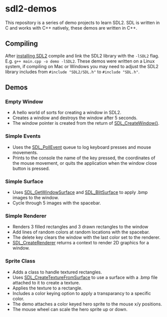 # sdl2-demos

This repository is a series of demo projects to learn SDL2. SDL is written in C and works with C++ natively, these demos are written in C++.

## Compiling

After [installing SDL2](https://wiki.libsdl.org/Installation) compile and link the SDL2 library with the `-lSDL2` flag. E.g. `g++ main.cpp -o demo -lSDL2`. These demos were written on a Linux system, if compiling on Mac or Windows you may need to adjust the SDL2 library includes from `#include "SDL2/SDL.h"` to `#include "SDL.h"`.

## Demos

### Empty Window

- A hello world of sorts for creating a window in SDL2. 
- Creates a window and destroys the window after 5 seconds.
- The window pointer is created from the return of [SDL_CreateWindow()](https://wiki.libsdl.org/SDL_CreateWindow).

### Simple Events

- Uses the [SDL_PollEvent](https://wiki.libsdl.org/SDL_PollEvent) queue to log keyboard presses and mouse movements.
- Prints to the console the name of the key pressed, the coordinates of the mouse movement, or quits the application when the window close button is pressed.

### Simple Surface

- Uses [SDL_GetWindowSurface](https://wiki.libsdl.org/SDL_GetWindowSurface) and [SDL_BlitSurface](https://wiki.libsdl.org/SDL_BlitSurface) to apply .bmp images to the window.
- Cycle through 5 images with the spacebar.

### Simple Renderer

- Renders 3 filled rectangles and 3 drawn rectangles to the window 
- Add lines of random colors at random locations with the spacebar. 
- The delete key clears the window with the last color set to the renderer.
- [SDL_CreateRenderer](https://wiki.libsdl.org/SDL_CreateRenderer) returns a context to render 2D graphics for a window.

### Sprite Class

- Adds a class to handle textured rectangles.
- Uses [SDL_CreateTextureFromSurface](https://wiki.libsdl.org/SDL_CreateTextureFromSurface) to use a surface with a .bmp file attached to it to create a texture.
- Applies the texture to a rectangle.
- Includes a color keying option to apply a transparancy to a specific color. 
- The demo attaches a color keyed hero sprite to the mouse x/y positions. 
- The mouse wheel can scale the hero sprite up or down.
